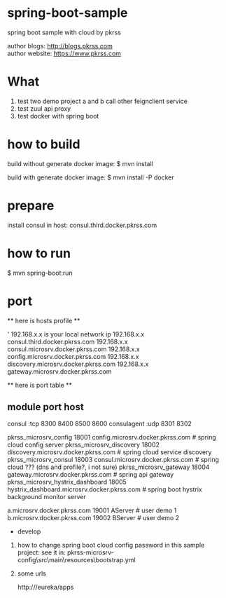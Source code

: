 # spring-boot-sample
spring boot sample with cloud by pkrss

author blogs: http://blogs.pkrss.com  
author website: https://www.pkrss.com  

# What

1. test two demo project a and b call other feignclient service
1. test zuul api proxy
1. test docker with spring boot

# how to build

build without generate docker image:
$ mvn install

build with generate docker image:
$ mvn install -P docker

# prepare

install consul in host: consul.third.docker.pkrss.com

# how to run

$ mvn spring-boot:run

# port

** here is hosts profile **

' 192.168.x.x is your local network ip
192.168.x.x consul.third.docker.pkrss.com
192.168.x.x consul.microsrv.docker.pkrss.com
192.168.x.x config.microsrv.docker.pkrss.com
192.168.x.x discovery.microsrv.docker.pkrss.com
192.168.x.x gateway.microsrv.docker.pkrss.com


** here is port table **

module               port     host
---------------------------------------------------
consul  :tcp         8300 8400 8500 8600    consulagent
        :udp         8301 8302

pkrss_microsrv_config 18001      config.microsrv.docker.pkrss.com     # spring cloud config server
pkrss_microsrv_discovery 18002   discovery.microsrv.docker.pkrss.com  # spring cloud service discovery
pkrss_microsrv_consul 18003      consul.microsrv.docker.pkrss.com     # spring cloud ??? (dns and profile?, i not sure)
pkrss_microsrv_gateway 18004 gateway.microsrv.docker.pkrss.com  	  # spring api gateway
pkrss_microsrv_hystrix_dashboard 18005 hystrix_dashboard.microsrv.docker.pkrss.com # spring boot hystrix background monitor server

a.microsrv.docker.pkrss.com 19001                              AServer # user demo 1
b.microsrv.docker.pkrss.com 19002                              BServer # user demo 2

* develop

1. how to change spring boot cloud config password in this sample project:
   see it in: pkrss-microsrv-config\src\main\resources\bootstrap.yml
   
2. some urls
	
	http://<eurekaserver>/eureka/apps
